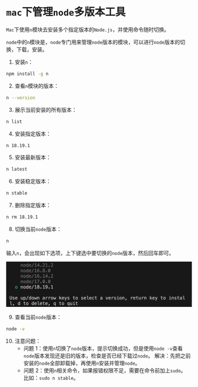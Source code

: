 # `mac`下管理`node`多版本工具

`Mac`下使用`n`模块去安装多个指定版本的`Node.js`，并使用命令随时切换。

`node`中的`n`模块是，`node`专门用来管理`node`版本的模块，可以进行`node`版本的切换，下载，安装。

1. 安装`n`：

```bash
npm install -g n
```

2. 查看`n`模块的版本：

```bash
n --version
```

3. 展示当前安装的所有版本：

```bash
n list
```

4. 安装指定版本：

```bash
n 18.19.1
```

5. 安装最新版本：

```bash
n latest
```

6. 安装稳定版本：

```bash
n stable
```

7. 删除指定版本：

```bash
n rm 18.19.1
```

8. 切换当前`node`版本：

```bash
n
```

输入`n`，会出现如下选项，上下键选中要切换的`node`版本，然后回车即可。

![alt n](./images/0001.png "切换node版本")

9. 查看当前`node`版本：

```bash
node -v
```

10. 注意问题：
    - 问题 1：使用`n`切换了`node`版本，提示切换成功，但是使用`node -v`查看`node`版本发现还是旧的版本，检查是否已经下载过`node`。
      解决：先把之前安装的`node`全部卸载掉，再使用`n`安装并管理`node`。
    - 问题 2：使用`n`相关命令，如果报错权限不足，需要在命令前加上`sudo`。\
      比如：`sudo n stable`。
